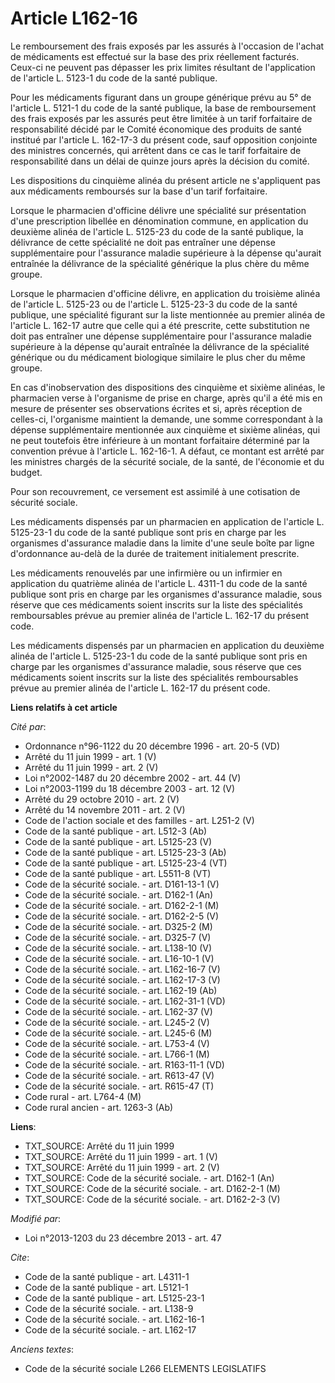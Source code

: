 # Article L162-16

Le remboursement des frais exposés par les assurés à l'occasion de l'achat de médicaments est effectué sur la base des prix
réellement facturés. Ceux-ci ne peuvent pas dépasser les prix limites résultant de l'application de l'article L. 5123-1 du
code de la santé publique.

Pour les médicaments figurant dans un groupe générique prévu au 5° de l'article L. 5121-1 du code de la santé publique, la
base de remboursement des frais exposés par les assurés peut être limitée à un tarif forfaitaire de responsabilité décidé par
le Comité économique des produits de santé institué par l'article L. 162-17-3 du présent code, sauf opposition conjointe des
ministres concernés, qui arrêtent dans ce cas le tarif forfaitaire de responsabilité dans un délai de quinze jours après la
décision du comité.

Les dispositions du cinquième alinéa du présent article ne s'appliquent pas aux médicaments remboursés sur la base d'un tarif
forfaitaire.

Lorsque le pharmacien d'officine délivre une spécialité sur présentation d'une prescription libellée en dénomination commune,
en application du deuxième alinéa de l'article L. 5125-23 du code de la santé publique, la délivrance de cette spécialité ne
doit pas entraîner une dépense supplémentaire pour l'assurance maladie supérieure à la dépense qu'aurait entraînée la
délivrance de la spécialité générique la plus chère du même groupe.

Lorsque le pharmacien d'officine délivre, en application du troisième alinéa de l'article L. 5125-23 ou de l'article L.
5125-23-3 du code de la santé publique, une spécialité figurant sur la liste mentionnée au premier alinéa de l'article L.
162-17 autre que celle qui a été prescrite, cette substitution ne doit pas entraîner une dépense supplémentaire pour
l'assurance maladie supérieure à la dépense qu'aurait entraînée la délivrance de la spécialité générique ou du médicament
biologique similaire le plus cher du même groupe.

En cas d'inobservation des dispositions des cinquième et sixième alinéas, le pharmacien verse à l'organisme de prise en
charge, après qu'il a été mis en mesure de présenter ses observations écrites et si, après réception de celles-ci,
l'organisme maintient la demande, une somme correspondant à la dépense supplémentaire mentionnée aux cinquième et sixième
alinéas, qui ne peut toutefois être inférieure à un montant forfaitaire déterminé par la convention prévue à l'article L.
162-16-1. A défaut, ce montant est arrêté par les ministres chargés de la sécurité sociale, de la santé, de l'économie et du
budget.

Pour son recouvrement, ce versement est assimilé à une cotisation de sécurité sociale.

Les médicaments dispensés par un pharmacien en application de l'article L. 5125-23-1 du code de la santé publique sont pris
en charge par les organismes d'assurance maladie dans la limite d'une seule boîte par ligne d'ordonnance au-delà de la durée
de traitement initialement prescrite.

Les médicaments renouvelés par une infirmière ou un infirmier en application du quatrième alinéa de l'article L. 4311-1 du
code de la santé publique sont pris en charge par les organismes d'assurance maladie, sous réserve que ces médicaments soient
inscrits sur la liste des spécialités remboursables prévue au premier alinéa de l'article L. 162-17 du présent code.

Les médicaments dispensés par un pharmacien en application du deuxième alinéa de l'article L. 5125-23-1 du code de la santé
publique sont pris en charge par les organismes d'assurance maladie, sous réserve que ces médicaments soient inscrits sur la
liste des spécialités remboursables prévue au premier alinéa de l'article L. 162-17 du présent code.

**Liens relatifs à cet article**

_Cité par_:

  - Ordonnance n°96-1122 du 20 décembre 1996 - art. 20-5 (VD)
  - Arrêté du 11 juin 1999 - art. 1 (V)
  - Arrêté du 11 juin 1999 - art. 2 (V)
  - Loi n°2002-1487 du 20 décembre 2002 - art. 44 (V)
  - Loi n°2003-1199 du 18 décembre 2003 - art. 12 (V)
  - Arrêté du 29 octobre 2010 - art. 2 (V)
  - Arrêté du 14 novembre 2011 - art. 2 (V)
  - Code de l'action sociale et des familles - art. L251-2 (V)
  - Code de la santé publique - art. L512-3 (Ab)
  - Code de la santé publique - art. L5125-23 (V)
  - Code de la santé publique - art. L5125-23-3 (Ab)
  - Code de la santé publique - art. L5125-23-4 (VT)
  - Code de la santé publique - art. L5511-8 (VT)
  - Code de la sécurité sociale. - art. D161-13-1 (V)
  - Code de la sécurité sociale. - art. D162-1 (An)
  - Code de la sécurité sociale. - art. D162-2-1 (M)
  - Code de la sécurité sociale. - art. D162-2-5 (V)
  - Code de la sécurité sociale. - art. D325-2 (M)
  - Code de la sécurité sociale. - art. D325-7 (V)
  - Code de la sécurité sociale. - art. L138-10 (V)
  - Code de la sécurité sociale. - art. L16-10-1 (V)
  - Code de la sécurité sociale. - art. L162-16-7 (V)
  - Code de la sécurité sociale. - art. L162-17-3 (V)
  - Code de la sécurité sociale. - art. L162-19 (Ab)
  - Code de la sécurité sociale. - art. L162-31-1 (VD)
  - Code de la sécurité sociale. - art. L162-37 (V)
  - Code de la sécurité sociale. - art. L245-2 (V)
  - Code de la sécurité sociale. - art. L245-6 (M)
  - Code de la sécurité sociale. - art. L753-4 (V)
  - Code de la sécurité sociale. - art. L766-1 (M)
  - Code de la sécurité sociale. - art. R163-11-1 (VD)
  - Code de la sécurité sociale. - art. R613-47 (V)
  - Code de la sécurité sociale. - art. R615-47 (T)
  - Code rural - art. L764-4 (M)
  - Code rural ancien - art. 1263-3 (Ab)

**Liens**:

  - TXT_SOURCE: Arrêté du 11 juin 1999
  - TXT_SOURCE: Arrêté du 11 juin 1999 - art. 1 (V)
  - TXT_SOURCE: Arrêté du 11 juin 1999 - art. 2 (V)
  - TXT_SOURCE: Code de la sécurité sociale. - art. D162-1 (An)
  - TXT_SOURCE: Code de la sécurité sociale. - art. D162-2-1 (M)
  - TXT_SOURCE: Code de la sécurité sociale. - art. D162-2-3 (V)

_Modifié par_:

  - Loi n°2013-1203 du 23 décembre 2013 - art. 47

_Cite_:

  - Code de la santé publique - art. L4311-1
  - Code de la santé publique - art. L5121-1
  - Code de la santé publique - art. L5125-23-1
  - Code de la sécurité sociale. - art. L138-9
  - Code de la sécurité sociale. - art. L162-16-1
  - Code de la sécurité sociale. - art. L162-17

_Anciens textes_:

  - Code de la sécurité sociale L266 ELEMENTS LEGISLATIFS
